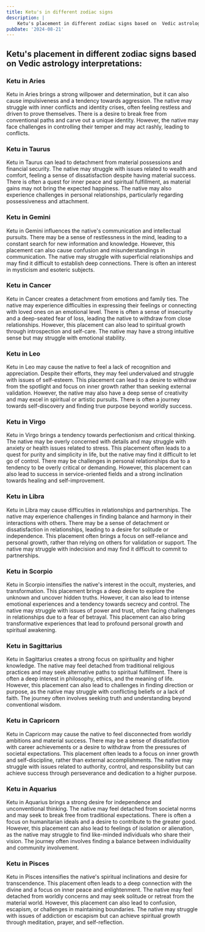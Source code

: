 ```yaml
---
title: Ketu's in different zodiac signs
description: |
    Ketu's placement in different zodiac signs based on  Vedic astrology interpretations
pubDate: '2024-08-21'
---
```


## Ketu's placement in different zodiac signs based on  Vedic astrology interpretations:


### Ketu in Aries
Ketu in Aries brings a strong willpower and determination, but it can also cause impulsiveness and a tendency towards aggression. The native may struggle with inner conflicts and identity crises, often feeling restless and driven to prove themselves. There is a desire to break free from conventional paths and carve out a unique identity. However, the native may face challenges in controlling their temper and may act rashly, leading to conflicts.

### Ketu in Taurus
Ketu in Taurus can lead to detachment from material possessions and financial security. The native may struggle with issues related to wealth and comfort, feeling a sense of dissatisfaction despite having material success. There is often a quest for inner peace and spiritual fulfillment, as material gains may not bring the expected happiness. The native may also experience challenges in personal relationships, particularly regarding possessiveness and attachment.

### Ketu in Gemini
Ketu in Gemini influences the native's communication and intellectual pursuits. There may be a sense of restlessness in the mind, leading to a constant search for new information and knowledge. However, this placement can also cause confusion and misunderstandings in communication. The native may struggle with superficial relationships and may find it difficult to establish deep connections. There is often an interest in mysticism and esoteric subjects.

### Ketu in Cancer
Ketu in Cancer creates a detachment from emotions and family ties. The native may experience difficulties in expressing their feelings or connecting with loved ones on an emotional level. There is often a sense of insecurity and a deep-seated fear of loss, leading the native to withdraw from close relationships. However, this placement can also lead to spiritual growth through introspection and self-care. The native may have a strong intuitive sense but may struggle with emotional stability.

### Ketu in Leo
Ketu in Leo may cause the native to feel a lack of recognition and appreciation. Despite their efforts, they may feel undervalued and struggle with issues of self-esteem. This placement can lead to a desire to withdraw from the spotlight and focus on inner growth rather than seeking external validation. However, the native may also have a deep sense of creativity and may excel in spiritual or artistic pursuits. There is often a journey towards self-discovery and finding true purpose beyond worldly success.

### Ketu in Virgo
Ketu in Virgo brings a tendency towards perfectionism and critical thinking. The native may be overly concerned with details and may struggle with anxiety or health issues related to stress. This placement often leads to a quest for purity and simplicity in life, but the native may find it difficult to let go of control. There may be challenges in personal relationships due to a tendency to be overly critical or demanding. However, this placement can also lead to success in service-oriented fields and a strong inclination towards healing and self-improvement.

### Ketu in Libra
Ketu in Libra may cause difficulties in relationships and partnerships. The native may experience challenges in finding balance and harmony in their interactions with others. There may be a sense of detachment or dissatisfaction in relationships, leading to a desire for solitude or independence. This placement often brings a focus on self-reliance and personal growth, rather than relying on others for validation or support. The native may struggle with indecision and may find it difficult to commit to partnerships.

### Ketu in Scorpio
Ketu in Scorpio intensifies the native's interest in the occult, mysteries, and transformation. This placement brings a deep desire to explore the unknown and uncover hidden truths. However, it can also lead to intense emotional experiences and a tendency towards secrecy and control. The native may struggle with issues of power and trust, often facing challenges in relationships due to a fear of betrayal. This placement can also bring transformative experiences that lead to profound personal growth and spiritual awakening.

### Ketu in Sagittarius
Ketu in Sagittarius creates a strong focus on spirituality and higher knowledge. The native may feel detached from traditional religious practices and may seek alternative paths to spiritual fulfillment. There is often a deep interest in philosophy, ethics, and the meaning of life. However, this placement can also lead to challenges in finding direction or purpose, as the native may struggle with conflicting beliefs or a lack of faith. The journey often involves seeking truth and understanding beyond conventional wisdom.

### Ketu in Capricorn
Ketu in Capricorn may cause the native to feel disconnected from worldly ambitions and material success. There may be a sense of dissatisfaction with career achievements or a desire to withdraw from the pressures of societal expectations. This placement often leads to a focus on inner growth and self-discipline, rather than external accomplishments. The native may struggle with issues related to authority, control, and responsibility but can achieve success through perseverance and dedication to a higher purpose.

### Ketu in Aquarius
Ketu in Aquarius brings a strong desire for independence and unconventional thinking. The native may feel detached from societal norms and may seek to break free from traditional expectations. There is often a focus on humanitarian ideals and a desire to contribute to the greater good. However, this placement can also lead to feelings of isolation or alienation, as the native may struggle to find like-minded individuals who share their vision. The journey often involves finding a balance between individuality and community involvement.

### Ketu in Pisces
Ketu in Pisces intensifies the native's spiritual inclinations and desire for transcendence. This placement often leads to a deep connection with the divine and a focus on inner peace and enlightenment. The native may feel detached from worldly concerns and may seek solitude or retreat from the material world. However, this placement can also lead to confusion, escapism, or challenges in maintaining boundaries. The native may struggle with issues of addiction or escapism but can achieve spiritual growth through meditation, prayer, and self-reflection.

